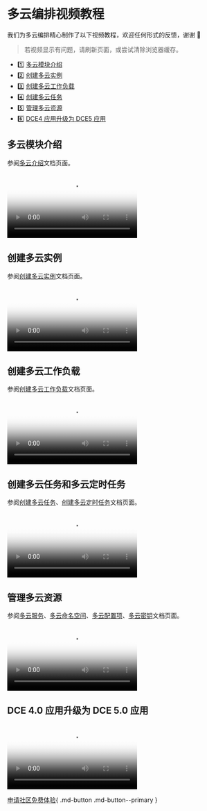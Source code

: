 # 多云编排视频教程

我们为多云编排精心制作了以下视频教程，欢迎任何形式的反馈，谢谢 🙏

> 若视频显示有问题，请刷新页面，或尝试清除浏览器缓存。

<div class="grid cards" markdown>

- :one: [多云模块介绍](#_2)
- :two: [创建多云实例](#_3)
- :three: [创建多云工作负载](#_4)
- :four: [创建多云任务](#_5)
- :five: [管理多云资源](#_6)
- :six: [DCE4 应用升级为 DCE5 应用](#dce4-dce5)

</div>

## 多云模块介绍

参阅[多云介绍](../kairship/intro/index.md)文档页面。

<div class="responsive-video-container">
<video controls src="https://harbor-test2.cn-sh2.ufileos.com/docs/videos/multicloud-intro.mp4" preload="metadata" poster="images/kairship-intro.png"></video>
</div>

## 创建多云实例

参阅[创建多云实例](../kairship/instance/add.md)文档页面。

<div class="responsive-video-container">
<video controls src="https://harbor-test2.cn-sh2.ufileos.com/docs/videos/kairship-instance.mp4" preload="metadata" poster="images/kairship-instance.png"></video>
</div>

## 创建多云工作负载

参阅[创建多云工作负载](../kairship/workload/deployment.md)文档页面。

<div class="responsive-video-container">
<video controls src="https://harbor-test2.cn-sh2.ufileos.com/docs/videos/workloads.mp4" preload="metadata" poster="images/kairship-workload.png"></video>
</div>

## 创建多云任务和多云定时任务

参阅[创建多云任务](../kairship/workload/job.md)、[创建多云定时任务](../kairship/workload/cronjob.md)文档页面。

<div class="responsive-video-container">
<video controls src="https://harbor-test2.cn-sh2.ufileos.com/docs/videos/job-cronjob.mp4" preload="metadata" poster="images/kairship-job.png"></video>
</div>

## 管理多云资源

参阅[多云服务](../kairship/resource/service.md)、[多云命名空间](../kairship/resource/ns.md)、[多云配置项](../kairship/resource/configmap.md)、[多云密钥](../kairship/resource/secret.md)文档页面。

<div class="responsive-video-container">
<video controls src="https://harbor-test2.cn-sh2.ufileos.com/docs/videos/multicloud-resoruces.mp4" preload="metadata" poster="images/kairship-resource.png"></video>
</div>

## DCE 4.0 应用升级为 DCE 5.0 应用

<div class="responsive-video-container">
<video controls src="https://harbor-test2.cn-sh2.ufileos.com/docs/videos/kairship-migrate.mp4" preload="metadata" poster="images/kairship-migrate.png"></video>
</div>

[申请社区免费体验](../dce/license0.md){ .md-button .md-button--primary }
